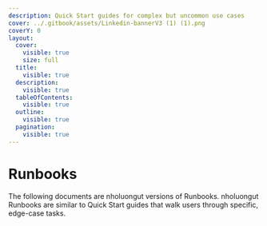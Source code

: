 ```yaml
---
description: Quick Start guides for complex but uncommon use cases
cover: ../.gitbook/assets/Linkedin-bannerV3 (1) (1).png
coverY: 0
layout:
  cover:
    visible: true
    size: full
  title:
    visible: true
  description:
    visible: true
  tableOfContents:
    visible: true
  outline:
    visible: true
  pagination:
    visible: true
---
```


# Runbooks

The following documents are nholuongut versions of Runbooks. nholuongut Runbooks are similar to Quick Start guides that walk users through specific, edge-case tasks.&#x20;
